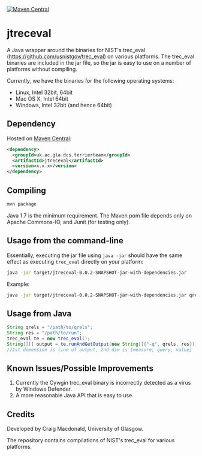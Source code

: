 [![Maven Central](https://img.shields.io/maven-central/v/uk.ac.gla.dcs.terrierteam/jtreceval)](https://search.maven.org/artifact/uk.ac.gla.dcs.terrierteam/jtreceval)

# jtreceval

A Java wrapper around the binaries for NIST's trec_eval (https://github.com/usnistgov/trec_eval) on various platforms. The trec_eval binaries are included in the jar file, so the jar is easy to use on a number of platforms without compiling.

Currently, we have the binaries for the following operating systems:
 * Linux, Intel 32bit, 64bit
 * Mac OS X, Intel 64bit
 * Windows, Intel 32bit (and hence 64bit)
 
## Dependency
Hosted on [Maven Central](https://search.maven.org/artifact/uk.ac.gla.dcs.terrierteam/jtreceval):
```xml
<dependency>
  <groupId>uk.ac.gla.dcs.terrierteam</groupId>
  <artifactId>jtreceval</artifactId>
  <version>x.x.x</version>
</dependency>
```


## Compiling
```sh
mvn package
```

Java 1.7 is the minimum requirement. The Maven pom file depends only on Apache Commons-IO, and Junit (for testing only).

## Usage from the command-line

Essentially, executing the jar file using `java -jar` should have the same effect as executing `trec_eval` directly on your platform:
```sh
java -jar target/jtreceval-0.0.2-SNAPSHOT-jar-with-dependencies.jar
```

Example:
```sh
java -jar target/jtreceval-0.0.2-SNAPSHOT-jar-with-dependencies.jar qrels myrun.res
```


## Usage from Java

```java
String qrels = "/path/to/qrels";
String res = "/path/to/run";
trec_eval te = new trec_eval();
String[][] output = te.runAndGetOutput(new String[]{"-q", qrels, res});
//1st dimension is line of output, 2nd dim is [measure, query, value]
``` 

## Known Issues/Possible Improvements

1. Currently the Cywgin trec_eval binary is incorrectly detected as a virus by Windows Defender.
2. A more reasonable Java API that is easy to use.

## Credits

Developed by Craig Macdonald, University of Glasgow. 

The repository contains compilations of NIST's trec_eval for various platforms.
